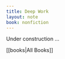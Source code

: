 ```yaml
---
title: Deep Work
layout: note
book: nonfiction
---
```


Under construction ...

[[books|All Books]]
